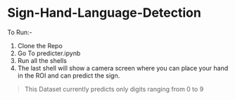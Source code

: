 # Sign-Hand-Language-Detection
To Run:-
1. Clone the Repo
2. Go To predicter.ipynb
3. Run all the shells
4. The last shell will show a camera screen where you can place your hand in the ROI and can predict the sign.

> This Dataset currently predicts only digits ranging from 0 to 9

